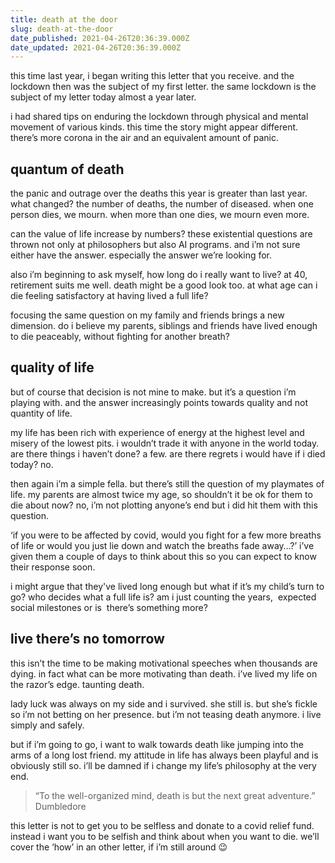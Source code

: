 ```yaml
---
title: death at the door
slug: death-at-the-door
date_published: 2021-04-26T20:36:39.000Z
date_updated: 2021-04-26T20:36:39.000Z
---
```


this time last year, i began writing this letter that you receive. and the lockdown then was the subject of my first letter. the same lockdown is the subject of my letter today almost a year later.

i had shared tips on enduring the lockdown through physical and mental movement of various kinds. this time the story might appear different. there’s more corona in the air and an equivalent amount of panic.

## quantum of death

the panic and outrage over the deaths this year is greater than last year. what changed? the number of deaths, the number of diseased. when one person dies, we mourn. when more than one dies, we mourn even more.

can the value of life increase by numbers? these existential questions are thrown not only at philosophers but also AI programs. and i’m not sure either have the answer. especially the answer we’re looking for.

also i’m beginning to ask myself, how long do i really want to live? at 40, retirement suits me well. death might be a good look too. at what age can i die feeling satisfactory at having lived a full life?

focusing the same question on my family and friends brings a new dimension. do i believe my parents, siblings and friends have lived enough to die peaceably, without fighting for another breath?

## quality of life

but of course that decision is not mine to make. but it’s a question i’m playing with. and the answer increasingly points towards quality and not quantity of life.

my life has been rich with experience of energy at the highest level and misery of the lowest pits. i wouldn’t trade it with anyone in the world today. are there things i haven’t done? a few. are there regrets i would have if i died today? no.

then again i’m a simple fella. but there’s still the question of my playmates of life. my parents are almost twice my age, so shouldn’t it be ok for them to die about now? no, i’m not plotting anyone’s end but i did hit them with this question.

‘if you were to be affected by covid, would you fight for a few more breaths of life or would you just lie down and watch the breaths fade away…?’ i’ve given them a couple of days to think about this so you can expect to know their response soon.

i might argue that they've lived long enough but what if it’s my child’s turn to go? who decides what a full life is? am i just counting the years,  expected social milestones or is  there’s something more?

## live there’s no tomorrow

this isn’t the time to be making motivational speeches when thousands are dying. in fact what can be more motivating than death. i’ve lived my life on the razor’s edge. taunting death.

lady luck was always on my side and i survived. she still is. but she’s fickle so i’m not betting on her presence. but i’m not teasing death anymore. i live simply and safely.

but if i’m going to go, i want to walk towards death like jumping into the arms of a long lost friend. my attitude in life has always been playful and is obviously still so. i’ll be damned if i change my life’s philosophy at the very end.

> “To the well-organized mind, death is but the next great adventure.” 
> Dumbledore

this letter is not to get you to be selfless and donate to a covid relief fund. instead i want you to be selfish and think about when you want to die. we’ll cover the ‘how’ in an other letter, if i’m still around 😉
